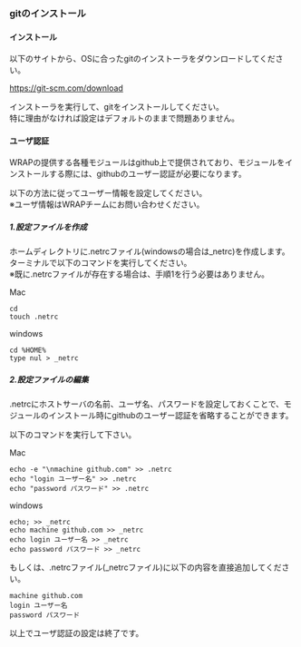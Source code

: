 ### gitのインストール

#### インストール

以下のサイトから、OSに合ったgitのインストーラをダウンロードしてください。

https://git-scm.com/download

インストーラを実行して、gitをインストールしてください。  
特に理由がなければ設定はデフォルトのままで問題ありません。

#### ユーザ認証

WRAPの提供する各種モジュールはgithub上で提供されており、モジュールをインストールする際には、githubのユーザー認証が必要になります。

以下の方法に従ってユーザー情報を設定してください。   
※ユーザ情報はWRAPチームにお問い合わせください。

##### 1.設定ファイルを作成
ホームディレクトリに.netrcファイル(windowsの場合は_netrc)を作成します。  
ターミナルで以下のコマンドを実行してください。  
※既に.netrcファイルが存在する場合は、手順1を行う必要はありません。

Mac
```
cd
touch .netrc
```

windows
```
cd %HOME%
type nul > _netrc
```

##### 2.設定ファイルの編集
.netrcにホストサーバの名前、ユーザ名、パスワードを設定しておくことで、モジュールのインストール時にgithubのユーザー認証を省略することができます。

以下のコマンドを実行して下さい。

Mac
```
echo -e "\nmachine github.com" >> .netrc
echo "login ユーザー名" >> .netrc
echo "password パスワード" >> .netrc
```

windows
```
echo; >> _netrc
echo machine github.com >> _netrc
echo login ユーザー名 >> _netrc
echo password パスワード >> _netrc
```

もしくは、.netrcファイル(_netrcファイル)に以下の内容を直接追加してください。
```
machine github.com
login ユーザー名
password パスワード
```

以上でユーザ認証の設定は終了です。
